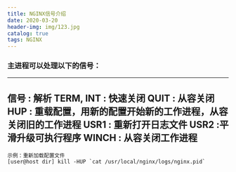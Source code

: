 ```yaml
---
title: NGINX信号介绍
date: 2020-03-20
header-img: img/123.jpg
catalog: true
tags: NGINX
---
```

### 主进程可以处理以下的信号：
---
信号 : 解析 
TERM, INT  : 快速关闭 
QUIT  : 从容关闭 
HUP : 重载配置，用新的配置开始新的工作进程，从容关闭旧的工作进程 
USR1 : 重新打开日志文件 
USR2 :平滑升级可执行程序
WINCH : 从容关闭工作进程
---
```
示例：重新加载配置文件
[user@host dir] kill -HUP `cat /usr/local/nginx/logs/nginx.pid`
```

